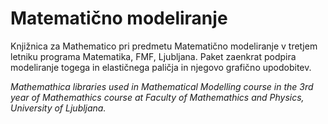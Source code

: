 # Matematično modeliranje

Knjižnica za Mathematico pri predmetu Matematično modeliranje v tretjem letniku programa Matematika, FMF, Ljubljana.
Paket zaenkrat podpira modeliranje togega in elastičnega paličja in njegovo grafično upodobitev.

_Mathemathica libraries used in Mathematical Modelling course in the 3rd year of Mathemathics course at Faculty of Mathemathics and Physics, University of Ljubljana._
